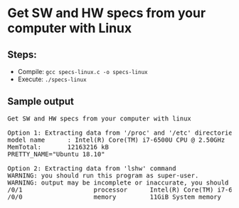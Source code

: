 # Get SW and HW specs from your computer with Linux

## Steps:
* Compile: `gcc specs-linux.c -o specs-linux`
* Execute: `./specs-linux `

## Sample output
<pre>
Get SW and HW specs from your computer with linux

Option 1: Extracting data from '/proc' and '/etc' directories
model name      : Intel(R) Core(TM) i7-6500U CPU @ 2.50GHz
MemTotal:       12163216 kB
PRETTY_NAME="Ubuntu 18.10"

Option 2: Extracting data from 'lshw' command
WARNING: you should run this program as super-user.
WARNING: output may be incomplete or inaccurate, you should run this program as super-user.
/0/1                   processor      Intel(R) Core(TM) i7-6500U CPU @ 2.50GHz
/0/0                   memory         11GiB System memory
</pre>
